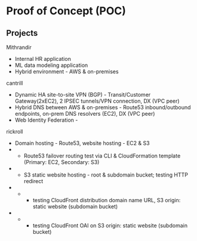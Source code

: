 # Proof of Concept (POC)

## Projects

Mithrandir
* Internal HR application
* ML data modeling application
* Hybrid environment - AWS & on-premises

cantrill
* Dynamic HA site-to-site VPN (BGP) - Transit/Customer Gateway(2xEC2), 2 IPSEC tunnels/VPN connection, DX (VPC peer)
* Hybrid DNS between AWS & on-premises - Route53 inbound/outbound endpoints, on-prem DNS resolvers (EC2), DX (VPC peer)
* Web Identity Federation -

rickroll
* Domain hosting - Route53, website hosting - EC2 & S3
* * Route53 failover routing test via CLI & CloudFormation template (Primary: EC2, Secondary: S3)
* * S3 static website hosting - root & subdomain bucket; testing HTTP redirect
*   * * testing CloudFront distribution domain name URL, S3 origin: static website (subdomain bucket)
*   * * testing CloudFront OAI on S3 origin: static website (subdomain bucket)
